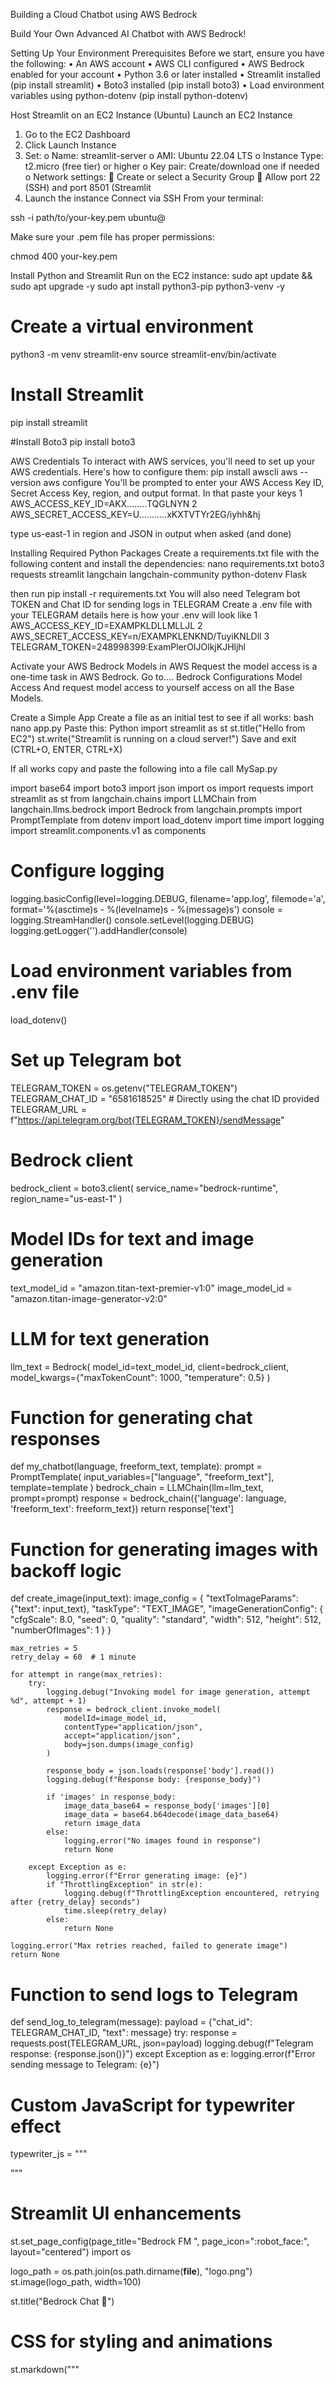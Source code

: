 Building a Cloud Chatbot using AWS Bedrock

Build Your Own Advanced AI Chatbot with AWS Bedrock!

Setting Up Your Environment
Prerequisites Before we start, ensure you have the following:
•	An AWS account
•	AWS CLI configured
•	AWS Bedrock enabled for your account
•	Python 3.6 or later installed
•	Streamlit installed (pip install streamlit)
•	Boto3 installed (pip install boto3)
•	Load environment variables using python-dotenv (pip install python-dotenv)

Host Streamlit on an EC2 Instance (Ubuntu)
Launch an EC2 Instance
1.	Go to the EC2 Dashboard
2.	Click Launch Instance
3.	Set:
o	Name: streamlit-server
o	AMI: Ubuntu 22.04 LTS
o	Instance Type: t2.micro (free tier) or higher
o	Key pair: Create/download one if needed
o	Network settings:
	Create or select a Security Group
	Allow port 22 (SSH) and port 8501 (Streamlit
4.	Launch the instance
Connect via SSH
From your terminal:

ssh -i path/to/your-key.pem ubuntu@<EC2-Public-IP>

Make sure your .pem file has proper permissions:

chmod 400 your-key.pem

Install Python and Streamlit
Run on the EC2 instance:
sudo apt update && sudo apt upgrade -y
sudo apt install python3-pip python3-venv -y

# Create a virtual environment
python3 -m venv streamlit-env
source streamlit-env/bin/activate

# Install Streamlit
pip install streamlit

#Install Boto3
pip install boto3

AWS Credentials To interact with AWS services, you'll need to set up your AWS credentials. Here's how to configure them:
pip install awscli
aws --version
aws configure
You'll be prompted to enter your AWS Access Key ID, Secret Access Key, region, and output format.
In that paste your keys
1 AWS_ACCESS_KEY_ID=AKX........TQGLNYN
2 AWS_SECRET_ACCESS_KEY=U...........xKXTVTYr2EG/iyhh&hj

type us-east-1 in region and JSON in output when asked (and done)

Installing Required Python Packages 
Create a requirements.txt file with the following content and install the dependencies:
nano requirements.txt
boto3
requests
streamlit
langchain
langchain-community
python-dotenv
Flask

then run 
pip install -r requirements.txt
You will also need Telegram bot TOKEN and Chat ID for sending logs in TELEGRAM 
Create a .env file with your TELEGRAM details
here is how your .env will look like 
1 AWS_ACCESS_KEY_ID=EXAMPKLDLLMLLJL
2 AWS_SECRET_ACCESS_KEY=n/EXAMPKLENKND/TuyiKNLDll
3 TELEGRAM_TOKEN=248998399:ExamPlerOIJOlkjKJHljhl


Activate your AWS Bedrock Models in AWS
Request the model access is a one-time task in AWS Bedrock. Go to….
Bedrock Configurations
	Model Access
And request model access to yourself access on all the Base Models.





Create a Simple App
Create a file as an initial test to see if all works:
bash
nano app.py
Paste this:
Python
import streamlit as st
st.title("Hello from EC2")
st.write("Streamlit is running on a cloud server!")
Save and exit (CTRL+O, ENTER, CTRL+X)

If all works copy and paste the following into a file call MySap.py

import base64
import boto3
import json
import os
import requests
import streamlit as st
from langchain.chains import LLMChain
from langchain.llms.bedrock import Bedrock
from langchain.prompts import PromptTemplate
from dotenv import load_dotenv
import time
import logging
import streamlit.components.v1 as components

# Configure logging
logging.basicConfig(level=logging.DEBUG, filename='app.log', filemode='a',
                    format='%(asctime)s - %(levelname)s - %(message)s')
console = logging.StreamHandler()
console.setLevel(logging.DEBUG)
logging.getLogger('').addHandler(console)

# Load environment variables from .env file
load_dotenv()

# Set up Telegram bot
TELEGRAM_TOKEN = os.getenv("TELEGRAM_TOKEN")
TELEGRAM_CHAT_ID = "6581618525"  # Directly using the chat ID provided
TELEGRAM_URL = f"https://api.telegram.org/bot{TELEGRAM_TOKEN}/sendMessage"

# Bedrock client
bedrock_client = boto3.client(
    service_name="bedrock-runtime",
    region_name="us-east-1"
)

# Model IDs for text and image generation
text_model_id = "amazon.titan-text-premier-v1:0"
image_model_id = "amazon.titan-image-generator-v2:0"

# LLM for text generation
llm_text = Bedrock(
    model_id=text_model_id,
    client=bedrock_client,
    model_kwargs={"maxTokenCount": 1000, "temperature": 0.5}
)

# Function for generating chat responses
def my_chatbot(language, freeform_text, template):
    prompt = PromptTemplate(
        input_variables=["language", "freeform_text"],
        template=template
    )
    bedrock_chain = LLMChain(llm=llm_text, prompt=prompt)
    response = bedrock_chain({'language': language, 'freeform_text': freeform_text})
    return response['text']

# Function for generating images with backoff logic
def create_image(input_text):
    image_config = {
        "textToImageParams": {"text": input_text},
        "taskType": "TEXT_IMAGE",
        "imageGenerationConfig": {
            "cfgScale": 8.0,
            "seed": 0,
            "quality": "standard",
            "width": 512,
            "height": 512,
            "numberOfImages": 1
        }
    }

    max_retries = 5
    retry_delay = 60  # 1 minute

    for attempt in range(max_retries):
        try:
            logging.debug("Invoking model for image generation, attempt %d", attempt + 1)
            response = bedrock_client.invoke_model(
                modelId=image_model_id,
                contentType="application/json",
                accept="application/json",
                body=json.dumps(image_config)
            )

            response_body = json.loads(response['body'].read())
            logging.debug(f"Response body: {response_body}")

            if 'images' in response_body:
                image_data_base64 = response_body['images'][0]
                image_data = base64.b64decode(image_data_base64)
                return image_data
            else:
                logging.error("No images found in response")
                return None

        except Exception as e:
            logging.error(f"Error generating image: {e}")
            if "ThrottlingException" in str(e):
                logging.debug(f"ThrottlingException encountered, retrying after {retry_delay} seconds")
                time.sleep(retry_delay)
            else:
                return None

    logging.error("Max retries reached, failed to generate image")
    return None

# Function to send logs to Telegram
def send_log_to_telegram(message):
    payload = {"chat_id": TELEGRAM_CHAT_ID, "text": message}
    try:
        response = requests.post(TELEGRAM_URL, json=payload)
        logging.debug(f"Telegram response: {response.json()}")
    except Exception as e:
        logging.error(f"Error sending message to Telegram: {e}")

# Custom JavaScript for typewriter effect
typewriter_js = """
<script>
var index = 0;
function typeWriter() {
    if (index < fullText.length) {
        document.getElementById("output").innerHTML += fullText.charAt(index);
        index++;
        
    }
}
</script>
"""

# Streamlit UI enhancements
st.set_page_config(page_title="Bedrock FM ", page_icon=":robot_face:", layout="centered")
import os

logo_path = os.path.join(os.path.dirname(__file__), "logo.png")
st.image(logo_path, width=100)

st.title("Bedrock Chat 💬")

# CSS for styling and animations
st.markdown("""
    <style>
    .stButton button {

        color: white;
        background: linear-gradient(90deg, #476072, #2B2B2B);
        border: 2px solid white;
        padding: 12px 24px;
        text-align: center;
        text-decoration: none;
        display: inline-block;
        font-size: 16px;
        margin: 4px 2px;
        transition-duration: 0.4s;
        cursor: pointer;
        border-radius: 12px;
        box-shadow: 0 4px 8px rgba(0, 0, 0, 0.1);
    }

    .stButton button:hover {
        background-color: white;
        color: yellow;
        border: 3px solid white;
        box-shadow: 0 5px 9px rgba(0, 0, 0, 0.1);
    }

    .message-card {
        padding: 16px;
        margin: 16px 0;
        border-radius: 8px;
        box-shadow: 0 4px 8px rgba(0, 0, 0, 0.1);
    }

    .message-card h4 {
        color: #4CAF50;
        font-family: 'Courier New', Courier, monospace;
    }

    .typing {
        display: inline-block;
        font-size: 16px;
        font-family: 'Courier New', Courier, monospace;
        margin: 0;
        white-space: nowrap;
        overflow: hidden;
        animation: typing 3s steps(40, end), blink-caret 0.75s step-end infinite;
        border-right: 2px solid;
    }

        @keyframes typing {
        from { width: 0 }
        to { width: 100% }
    }

    @keyframes blink-caret {
        from, to { border-color: transparent }
        50% { border-color: black }
    }
    </style>
""", unsafe_allow_html=True)

# Sidebar elements
language = st.sidebar.selectbox("Language 📜", ["english", "hindi"])
template = st.sidebar.text_area("Customize Chat🧬", "You are a chatbot. You are in {language}.\n\n{freeform_text}")

if st.sidebar.button("Set Mode"):
    st.session_state.template = template  # Save the custom template to the session state
    st.success("✨Template mode set successfully!")

max_token_count = st.sidebar.slider("Max Token Count", 50, 2000, 1000)
temperature = st.sidebar.slider("Temperature", 0.5, 0.9, 0.5)

# Move this part below the sliders
llm_text = Bedrock(
    model_id=text_model_id,
    client=bedrock_client,
    model_kwargs={"maxTokenCount": max_token_count, "temperature": temperature}
)

suggested_questions = [
    "What is the capital of France?",
    "Who is Buddha?",
    "Hello World in C++?",
    "Top 10 Programming Languages?",
    "How to get a job in Ai era?",
    "Who is Ana de Armas?",
    "What are Top 10 IMDB movies?"
]

# Update the following part to correctly display the response with the typing effect

if language:
    st.sidebar.write("Suggested Questions:")
    for question in suggested_questions:
        if st.sidebar.button(question):
            freeform_text = question

            with st.spinner('Generating response...'):
                response = my_chatbot(language, freeform_text, template)
                st.markdown(f"<div class='message-card'><h4>🫧</h4><p>{response}</p></div>", unsafe_allow_html=True)
            send_log_to_telegram(f"Asked: {question}\nAnswer: {response}")

    freeform_text = st.text_area(label="", max_chars=500, placeholder="Chat with me...")

    col1, col2 = st.columns(2)
    with col1:
        if st.button("Ask 💬"):
            if freeform_text:
                
                with st.spinner('Generating response...'):
                    response = my_chatbot(language, freeform_text, template)
                    st.markdown(f"<div class='message-card'><h4>🫧</h4><p>{response}</p></div>", unsafe_allow_html=True)
                send_log_to_telegram(f"Asked: {freeform_text}\nAnswer: {response}")

    with col2:
        if st.button("Create Image"):
            if freeform_text:
                with st.spinner('Generating image...'):
                    image_data = create_image(freeform_text)
                    if image_data:
                        st.image(image_data, caption="Generated Image")
                        send_log_to_telegram(f"Generated Image for: {freeform_text}")
                    else:
                        st.error("Failed to generate image.")
                        send_log_to_telegram(f"Failed to generate image for: {freeform_text}")

    
if st.button("Clear"):
    st.markdown("""
        <script>
            window.print(response);
        </script>
    """, unsafe_allow_html=True)


You will need to upload your own LOGO.PNG via SCP….
scp -i "StreanLit-SRV2.pem" logo.png ubuntu@3.94.167.254:/home/ubuntu/

Run the application by typing….
python3 -m streamlit run mysap.py

Summary
Create a VENV. This is needed as the virtual environment will need to start up again every time you reboot or shutdown your EC2 instance.

Run…
python3 -m venv myenv
source myenv/bin/activate
pip install streamlit boto3 langchain
pip install -U langchain-community
Now I have created the VENV all is well.
•	ssh -I C:\Users\eflin\StreamLit-SRV1.pem ubuntu@<ip addres>
•	source myenv/bin/activate
•	python3 -m streamlit run mysap.py
